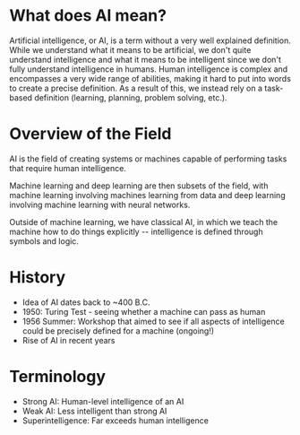 # What does AI mean?
Artificial intelligence, or AI, is a term without a very well explained definition. While we understand what it means to be artificial, we don't quite understand intelligence and what it means to be intelligent since we don't fully understand intelligence in humans. Human intelligence is complex and encompasses a very wide range of abilities, making it hard to put into words to create a precise definition. As a result of this, we instead rely on a task-based definition (learning, planning, problem solving, etc.).

# Overview of the Field
AI is the field of creating systems or machines capable of performing tasks that require human intelligence.

Machine learning and deep learning are then subsets of the field, with machine learning involving machines learning from data and deep learning involving machine learning with neural networks.

Outside of machine learning, we have classical AI, in which we teach the machine how to do things explicitly -- intelligence is defined through symbols and logic.

# History
- Idea of AI dates back to ~400 B.C.
- 1950: Turing Test - seeing whether a machine can pass as human
- 1956 Summer: Workshop that aimed to see if all aspects of intelligence could be precisely defined for a machine (ongoing!)
- Rise of AI in recent years

# Terminology
- Strong AI: Human-level intelligence of an AI
- Weak AI: Less intelligent than strong AI
- Superintelligence: Far exceeds human intelligence




